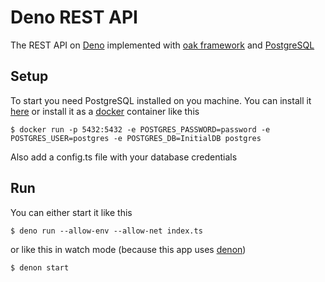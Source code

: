 # Deno REST API
The REST API on [Deno](https://deno.land/) implemented with [oak framework](https://oakserver.github.io/oak/) and [PostgreSQL](https://www.postgresql.org/)
## Setup
To start you need PostgreSQL installed on you machine. You can install it [here](https://www.postgresql.org/download)
or install it as a [docker](https:/www.docker.com) container like this
```console
$ docker run -p 5432:5432 -e POSTGRES_PASSWORD=password -e POSTGRES_USER=postgres -e POSTGRES_DB=InitialDB postgres
```
Also add a config.ts file with your database credentials
## Run
You can either start it like this
```console
$ deno run --allow-env --allow-net index.ts
```
or like this in watch mode (because this app uses [denon](https://github.com/denosaurs/denon))
```console
$ denon start
```
